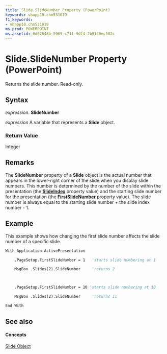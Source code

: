 ```yaml
---
title: Slide.SlideNumber Property (PowerPoint)
keywords: vbapp10.chm531019
f1_keywords:
- vbapp10.chm531019
ms.prod: POWERPOINT
ms.assetid: 6d62848b-5969-c711-9df4-2b9140ec502c
---
```



# Slide.SlideNumber Property (PowerPoint)

Returns the slide number. Read-only.


## Syntax

 _expression_. **SlideNumber**

 _expression_ A variable that represents a **Slide** object.


### Return Value

Integer


## Remarks

The  **SlideNumber** property of a **Slide** object is the actual number that appears in the lower-right corner of the slide when you display slide numbers. This number is determined by the number of the slide within the presentation (the **[SlideIndex](slide-slideindex-property-powerpoint.md)** property value) and the starting slide number for the presentation (the **[FirstSlideNumber](pagesetup-firstslidenumber-property-powerpoint.md)** property value). The slide number is always equal to the starting slide number + the slide index number - 1.


## Example

This example shows how changing the first slide number affects the slide number of a specific slide.


```vb
With Application.ActivePresentation

    .PageSetup.FirstSlideNumber = 1   'starts slide numbering at 1

    MsgBox .Slides(2).SlideNumber     'returns 2



    .PageSetup.FirstSlideNumber = 10 'starts slide numbering at 10

    MsgBox .Slides(2).SlideNumber     'returns 11

End With
```


## See also


#### Concepts


[Slide Object](slide-object-powerpoint.md)

